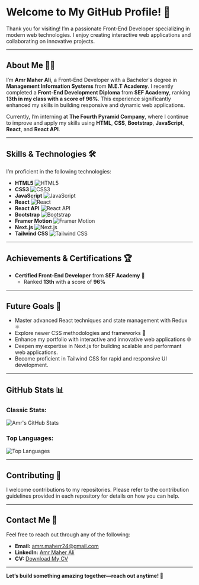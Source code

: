 # Welcome to My GitHub Profile! 👋

Thank you for visiting! I’m a passionate Front-End Developer specializing in modern web technologies. I enjoy creating interactive web applications and collaborating on innovative projects.

---

## About Me 🧑‍💻

I’m **Amr Maher Ali**, a Front-End Developer with a Bachelor's degree in **Management Information Systems** from **M.E.T Academy**.
I recently completed a **Front-End Development Diploma** from **SEF Academy**, ranking **13th in my class with a score of 96%**. This experience significantly enhanced my skills in building responsive and dynamic web applications.

Currently, I’m interning at **The Fourth Pyramid Company**, where I continue to improve and apply my skills using **HTML**, **CSS**, **Bootstrap**, **JavaScript**, **React**, and **React API**.

---

## Skills & Technologies 🛠️

I’m proficient in the following technologies:

- **HTML5** ![HTML5](https://img.shields.io/badge/HTML5-E34F26?style=flat&logo=html5&logoColor=white)
- **CSS3** ![CSS3](https://img.shields.io/badge/CSS3-1572B6?style=flat&logo=css3&logoColor=white)
- **JavaScript** ![JavaScript](https://img.shields.io/badge/JavaScript-F7DF1E?style=flat&logo=javascript&logoColor=black)
- **React** ![React](https://img.shields.io/badge/React-61DAFB?style=flat&logo=react&logoColor=black)
- **React API** ![React API](https://img.shields.io/badge/React_API-61DAFB?style=flat&logo=react&logoColor=black)
- **Bootstrap** ![Bootstrap](https://img.shields.io/badge/Bootstrap-563D7C?style=flat&logo=bootstrap&logoColor=white)
- **Framer Motion** ![Framer Motion](https://img.shields.io/badge/Framer_Motion-00D8FF?style=flat&logo=framer&logoColor=white)
- **Next.js** ![Next.js](https://img.shields.io/badge/Next.js-000000?style=flat&logo=nextdotjs&logoColor=white)
- **Tailwind CSS** ![Tailwind CSS](https://img.shields.io/badge/Tailwind_CSS-38B2AC?style=flat&logo=tailwind-css&logoColor=white)

---

## Achievements & Certifications 🏆

- **Certified Front-End Developer** from **SEF Academy** 🏅
  - Ranked **13th** with a score of **96%**

---

## Future Goals 🚀

- Master advanced React techniques and state management with Redux ⚛️
- Explore newer CSS methodologies and frameworks 🎨
- Enhance my portfolio with interactive and innovative web applications 🌐
- Deepen my expertise in Next.js for building scalable and performant web applications.
- Become proficient in Tailwind CSS for rapid and responsive UI development.

---

## GitHub Stats 📊

### Classic Stats:
![Amr's GitHub Stats](https://github-readme-stats.vercel.app/api?username=Amrr-Maherr&show_icons=true&theme=radical&hide_title=true&count_private=true)

### Top Languages:
![Top Languages](https://github-readme-stats.vercel.app/api/top-langs/?username=Amrr-Maherr&layout=compact&theme=radical)

---

## Contributing 🤝

I welcome contributions to my repositories. Please refer to the contribution guidelines provided in each repository for details on how you can help.

---

## Contact Me 📧

Feel free to reach out through any of the following:

- **Email:** [amrr.maherr24@gmail.com](mailto:amrr.maherr24@gmail.com)
- **LinkedIn:** [Amr Maher Ali](https://www.linkedin.com/in/Amrr-Maherr)
- **CV:** [Download My CV](https://drive.google.com/file/d/1fXuG-6qQqslxziECukrxc59tOENOhVER/view?usp=drive_link)

---

**Let’s build something amazing together—reach out anytime! 🚀**
